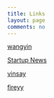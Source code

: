 ```yaml
---
title: Links
layout: page
comments: no
---
```

    
[wangyin](http://www.yinwang.org/)  
    
    
[Startup News](http://news.dbanotes.net/)  


[vinsay](http://vinsay.com/)  
  
  
[fireyy](http://blog.fireyy.com/)

